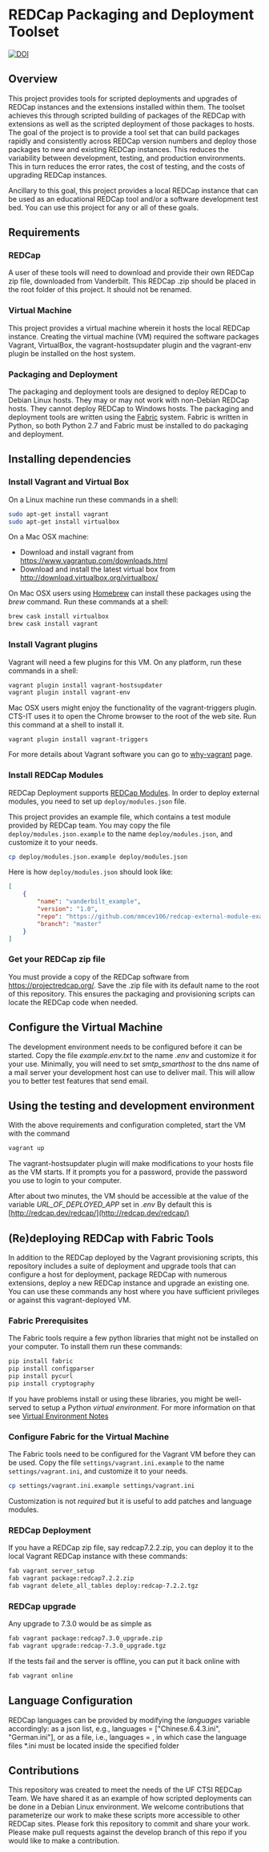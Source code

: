 # REDCap Packaging and Deployment Toolset

[![DOI](https://zenodo.org/badge/57070252.svg)](https://zenodo.org/badge/latestdoi/57070252)

## Overview

This project provides tools for scripted deployments and upgrades of REDCap instances and the extensions installed within them. The toolset achieves this through scripted building of packages of the REDCap with extensions as well as the scripted deployment of those packages to hosts. The goal of the project is to provide a tool set that can build packages rapidly and consistently across REDCap version numbers and deploy those packages to new and existing REDCap instances. This reduces the variability between development, testing, and production environments. This in turn reduces the error rates, the cost of testing, and the costs of upgrading REDCap instances.

Ancillary to this goal, this project provides a local REDCap instance that can be used as an educational REDCap tool and/or a software development test bed. You can use this project for any or all of these goals.


## Requirements

### REDCap

A user of these tools will need to download and provide their own REDCap zip
file, downloaded from Vanderbilt. This REDCap .zip should be placed in the
root folder of this project. It should not be renamed.

### Virtual Machine

This project provides a virtual machine wherein it hosts the local REDCap instance. Creating the virtual machine (VM) required the software packages Vagrant, VirtualBox, the vagrant-hostsupdater plugin and the vagrant-env plugin be installed on the host system.

### Packaging and Deployment

The packaging and deployment tools are designed to deploy REDCap to Debian Linux hosts. They may or may not work with non-Debian REDCap hosts.  They cannot deploy REDCap to Windows hosts. The packaging and deployment tools are written using the [Fabric](http://www.fabfile.org/) system. Fabric is written in Python, so both Python 2.7 and Fabric must be installed to do packaging and deployment.


## Installing dependencies

### Install Vagrant and Virtual Box

On a Linux machine run these commands in a shell:

```bash
sudo apt-get install vagrant
sudo apt-get install virtualbox
```

On a Mac OSX machine:

-   Download and install vagrant from <https://www.vagrantup.com/downloads.html>
-   Download and install the latest virtual box from <http://download.virtualbox.org/virtualbox/>

On Mac OSX users using [Homebrew](http://brew.sh/) can install these packages
using the _brew_ command.  Run these commands at a shell:

```bash
brew cask install virtualbox
brew cask install vagrant
```


### Install Vagrant plugins

Vagrant will need a few plugins for this VM. On any platform, run these commands in a shell:

```bash
vagrant plugin install vagrant-hostsupdater
vagrant plugin install vagrant-env
```

Mac OSX users might enjoy the functionality of the vagrant-triggers plugin.  CTS-IT uses it to open the Chrome browser to the root of the web site. Run this command at a shell to install it.

    vagrant plugin install vagrant-triggers

For more details about Vagrant software you can go to [why-vagrant](https://docs.vagrantup.com/v2/why-vagrant/) page.

### Install REDCap Modules
REDCap Deployment supports [REDCap Modules](https://github.com/vanderbilt/redcap-external-modules). In order to deploy external modules, you need to set up `deploy/modules.json` file.

This project provides an example file, which contains a test module provided by REDCap team. You may copy the file `deploy/modules.json.example` to the name `deploy/modules.json`, and customize it to your needs.
```bash
cp deploy/modules.json.example deploy/modules.json
```

Here is how `deploy/modules.json` should look like:
```json
[
    {
        "name": "vanderbilt_example",
        "version": "1.0",
        "repo": "https://github.com/mmcev106/redcap-external-module-example.git",
        "branch": "master"
    }
]
```


### Get your REDCap zip file

You must provide a copy of the REDCap software from <https://projectredcap.org/>. Save the .zip file with its default name to the root of this repository. This ensures the packaging and provisioning scripts can locate the REDCap code when needed.


## Configure the Virtual Machine

The development environment needs to be configured before it can be started.
Copy the file _example.env.txt_ to the name _.env_ and customize it for your
use. Minimally, you will need to set _smtp\_smarthost_ to the dns name of a mail
server your development host can use to deliver mail.  This will allow you to
better test features that send email.


## Using the testing and development environment

With the above requirements and configuration completed, start the VM with the command

```bash
vagrant up
```

The vagrant-hostsupdater plugin will make modifications to your hosts file as the VM starts.  If it prompts you for a password, provide the password you use to login to your computer.

After about two minutes, the VM should be accessible at the value of the variable _URL\_OF\_DEPLOYED\_APP_ set in _.env_  By default this is [http://redcap.dev/redcap/](http://redcap.dev/redcap/)


## (Re)deploying REDCap with Fabric Tools

In addition to the REDCap deployed by the Vagrant provisioning scripts, this repository includes a suite of deployment and upgrade tools that can configure a host for deployment, package REDCap with numerous extensions, deploy a new REDCap instance and upgrade an existing one.  You can use these commands any host where you have sufficient privileges or against this vagrant-deployed VM.

### Fabric Prerequisites

The Fabric tools require a few python libraries that might not be installed on your computer.  To install them run these commands:

```bash
pip install fabric
pip install configparser
pip install pycurl
pip install cryptography
```

If you have problems install or using these libraries, you might be well-served to setup a Python _virtual environment_. For more information on that see [Virtual Environment Notes](docs/virtual_env_notes.md)


### Configure Fabric for the Virtual Machine

The Fabric tools need to be configured for the Vagrant VM before they can be used.
Copy the file `settings/vagrant.ini.example` to the name `settings/vagrant.ini`, and customize it to your needs.

```bash
cp settings/vagrant.ini.example settings/vagrant.ini
```

Customization is not _required_ but it is useful to add patches and language modules.


### REDCap Deployment

If you have a REDCap zip file, say redcap7.2.2.zip, you can deploy it to the local Vagrant REDCap instance with these commands:

```bash
fab vagrant server_setup
fab vagrant package:redcap7.2.2.zip
fab vagrant delete_all_tables deploy:redcap-7.2.2.tgz
```


### REDCap upgrade

Any upgrade to 7.3.0 would be as simple as

```bash
fab vagrant package:redcap7.3.0_upgrade.zip
fab vagrant upgrade:redcap-7.3.0_upgrade.tgz
```

If the tests fail and the server is offline, you can put it back online with

```bash
fab vagrant online
```

## Language Configuration

REDCap languages can be provided by modifying the _languages_ variable accordingly:
as a json list, e.g., languages = ["Chinese.6.4.3.ini", "German.ini"], or
as a file, i.e., languages = <languageFolder>, in which case the language files *.ini must be located inside the specified folder


## Contributions

This repository was created to meet the needs of the UF CTSI REDCap Team.  We
have shared it as an example of how scripted deployments can be done in a
Debian Linux environment.  We welcome contributions that parameterize our work
to make these scripts more accessible to other REDCap sites.  Please fork this
repository to commit and share your work.  Please make pull requests against
the develop branch of this repo if you would like to make a contribution.
